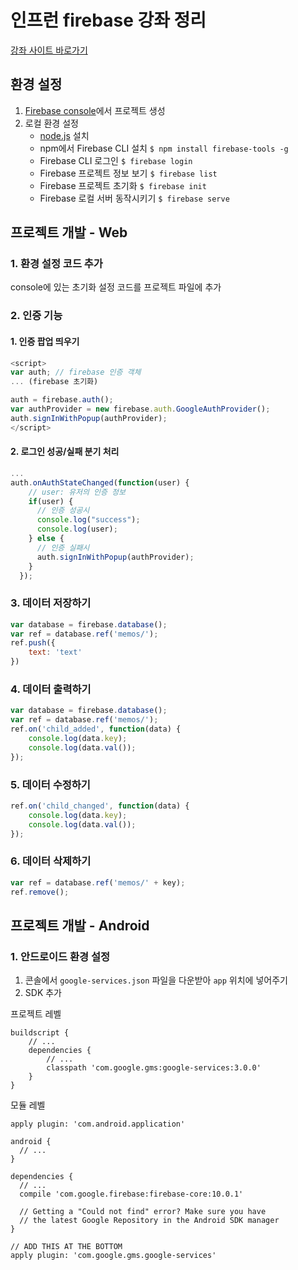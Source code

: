 # 인프런 firebase 강좌 정리

[강좌 사이트 바로가기](https://www.inflearn.com/course/%ED%8C%8C%EC%9D%B4%EC%96%B4%EB%B2%A0%EC%9D%B4%EC%8A%A4-%EA%B0%95%EC%A2%8C-%EC%9B%B9-%EC%96%B4%ED%94%8C%EB%A6%AC%EC%BC%80%EC%9D%B4%EC%85%98/)

## 환경 설정

1. [Firebase console](https://console.firebase.google.com/)에서 프로젝트 생성
2. 로컬 환경 설정
	-  [node.js](https://nodejs.org/ko/) 설치 
	-  npm에서 Firebase CLI 설치 `$ npm install firebase-tools -g`
	- Firebase CLI 로그인 `$ firebase login`
	- Firebase 프로젝트 정보 보기 `$ firebase list`
	- Firebase 프로젝트 초기화 `$ firebase init`
	- Firebase 로컬 서버 동작시키기 `$ firebase serve`

## 프로젝트 개발 - Web

### 1. 환경 설정 코드 추가

console에 있는 초기화 설정 코드를 프로젝트 파일에 추가

### 2. 인증 기능

#### 1. 인증 팝업 띄우기

```js
<script>
var auth; // firebase 인증 객체 
... (firebase 초기화)

auth = firebase.auth();
var authProvider = new firebase.auth.GoogleAuthProvider();
auth.signInWithPopup(authProvider);
</script>
```

#### 2. 로그인 성공/실패 분기 처리

```js
...
auth.onAuthStateChanged(function(user) {
    // user: 유저의 인증 정보
    if(user) {
      // 인증 성공시
      console.log("success");
      console.log(user);
    } else {
      // 인증 실패시
      auth.signInWithPopup(authProvider);
    }
  });
```

### 3. 데이터 저장하기

```js
var database = firebase.database();
var ref = database.ref('memos/');
ref.push({
	text: 'text'
})
```

### 4. 데이터 출력하기

```js
var database = firebase.database();
var ref = database.ref('memos/');
ref.on('child_added', function(data) {
	console.log(data.key);
	console.log(data.val());
});
```

### 5. 데이터 수정하기

```js
ref.on('child_changed', function(data) {
	console.log(data.key);
	console.log(data.val());
});
```

### 6. 데이터 삭제하기

```js
var ref = database.ref('memos/' + key);
ref.remove();
```

## 프로젝트 개발 - Android

### 1. 안드로이드 환경 설정

1. 콘솔에서 `google-services.json` 파일을 다운받아 `app` 위치에 넣어주기
2. SDK 추가

프로젝트 레벨 

```
buildscript {
    // ...
    dependencies {
        // ...
        classpath 'com.google.gms:google-services:3.0.0'
    }
}
```

모듈 레벨

```
apply plugin: 'com.android.application'

android {
  // ...
}

dependencies {
  // ...
  compile 'com.google.firebase:firebase-core:10.0.1'

  // Getting a "Could not find" error? Make sure you have
  // the latest Google Repository in the Android SDK manager
}

// ADD THIS AT THE BOTTOM
apply plugin: 'com.google.gms.google-services'
```
